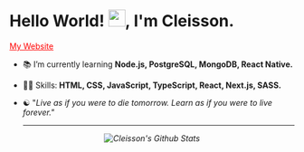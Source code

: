<h1>Hello World! <img src="https://raw.githubusercontent.com/kaueMarques/kaueMarques/master/hi.gif" width="30px">,  I'm Cleisson. </h1>

<p>
  <a href="https://cleisson.vercel.app" target="blank" style="color: red;">My Website</a>
</p> 


<!--- 🔭 I’m currently working on ...-->
- 📚 I’m currently learning <strong>Node.js, PostgreSQL, MongoDB, React Native.</strong>
- 👨‍💻 Skills:<strong> HTML, CSS, JavaScript, TypeScript, React, Next.js, SASS.</strong>
- ☯︎ "<em>Live as if you were to die tomorrow. Learn as if you were to live forever.<em>"
  
  ---
  
<div align="center">

![Cleisson's Github Stats](https://github-readme-stats.vercel.app/api?username=cleissonom&show_icons=true&theme=dark)
